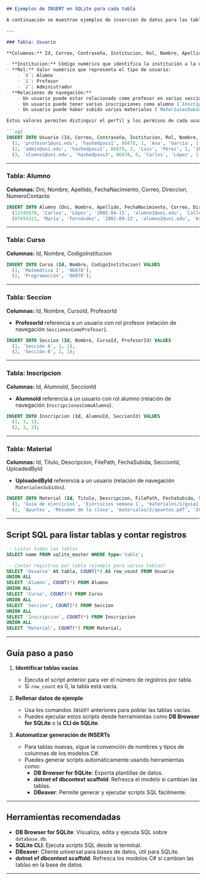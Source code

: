 ```markdown
## Ejemplos de INSERT en SQLite para cada tabla

A continuación se muestran ejemplos de inserción de datos para las tablas principales del esquema actual, basados en las propiedades de los modelos C#.

---

### Tabla: Usuario

**Columnas:** Id, Correo, Contraseña, Institucion, Rol, Nombre, Apellido, Activo, FechaRegistro

- **Institucion:** Código numérico que identifica la institución a la que pertenece el usuario. Por ejemplo, `86878` corresponde a una institución específica (puedes consultar la tabla de instituciones para más detalles).
- **Rol:** Valor numérico que representa el tipo de usuario:
    - `0`: Alumno
    - `1`: Profesor
    - `2`: Administrador
- **Relaciones de navegación:**
    - Un usuario puede estar relacionado como profesor en varias secciones (`SeccionesComoProfesor`).
    - Un usuario puede tener varias inscripciones como alumno (`InscripcionesComoAlumno`).
    - Un usuario puede haber subido varios materiales (`MaterialesSubidos`).

Estos valores permiten distinguir el perfil y los permisos de cada usuario en el sistema.

```sql
INSERT INTO Usuario (Id, Correo, Contraseña, Institucion, Rol, Nombre, Apellido, Activo, FechaRegistro) VALUES
  (1, 'profesor1@uni.edu', 'hashedpass1', 86878, 1, 'Ana', 'García', 1, '2024-05-01 10:00:00'),
  (2, 'admin@uni.edu', 'hashedpass2', 86878, 2, 'Luis', 'Pérez', 1, '2024-05-02 09:30:00'),
  (3, 'alumno1@uni.edu', 'hashedpass3', 86878, 0, 'Carlos', 'López', 1, '2024-05-03 08:45:00');
```

---

### Tabla: Alumno

**Columnas:** Dni, Nombre, Apellido, FechaNacimiento, Correo, Direccion, NumeroContacto

```sql
INSERT INTO Alumno (Dni, Nombre, Apellido, FechaNacimiento, Correo, Direccion, NumeroContacto) VALUES
  (12345678, 'Carlos', 'López', '2002-04-15', 'alumno1@uni.edu', 'Calle 123', '555-1234'),
  (87654321, 'María', 'Fernández', '2001-09-22', 'alumno2@uni.edu', 'Av. Central 456', '555-5678');
```

---

### Tabla: Curso

**Columnas:** Id, Nombre, CodigoInstitucion

```sql
INSERT INTO Curso (Id, Nombre, CodigoInstitucion) VALUES
  (1, 'Matemática I', '86878'),
  (2, 'Programación', '86878');
```

---

### Tabla: Seccion

**Columnas:** Id, Nombre, CursoId, ProfesorId

- **ProfesorId** referencia a un usuario con rol profesor (relación de navegación `SeccionesComoProfesor`).

```sql
INSERT INTO Seccion (Id, Nombre, CursoId, ProfesorId) VALUES
  (1, 'Sección A', 1, 1),
  (2, 'Sección B', 2, 1);
```

---

### Tabla: Inscripcion

**Columnas:** Id, AlumnoId, SeccionId

- **AlumnoId** referencia a un usuario con rol alumno (relación de navegación `InscripcionesComoAlumno`).

```sql
INSERT INTO Inscripcion (Id, AlumnoId, SeccionId) VALUES
  (1, 3, 1),
  (2, 3, 2);
```

---

### Tabla: Material

**Columnas:** Id, Titulo, Descripcion, FilePath, FechaSubida, SeccionId, UploadedById

- **UploadedById** referencia a un usuario (relación de navegación `MaterialesSubidos`).

```sql
INSERT INTO Material (Id, Titulo, Descripcion, FilePath, FechaSubida, SeccionId, UploadedById) VALUES
  (1, 'Guía de ejercicios', 'Ejercicios semana 1', 'materiales/1/guia1.pdf', '2024-05-10 12:00:00', 1, 1),
  (2, 'Apuntes', 'Resumen de la clase', 'materiales/2/apuntes.pdf', '2024-05-11 14:30:00', 2, 1);
```

---

## Script SQL para listar tablas y contar registros

```sql
-- Listar todas las tablas
SELECT name FROM sqlite_master WHERE type='table';

-- Contar registros por tabla (ejemplo para varias tablas)
SELECT 'Usuario' AS tabla, COUNT(*) AS row_count FROM Usuario
UNION ALL
SELECT 'Alumno', COUNT(*) FROM Alumno
UNION ALL
SELECT 'Curso', COUNT(*) FROM Curso
UNION ALL
SELECT 'Seccion', COUNT(*) FROM Seccion
UNION ALL
SELECT 'Inscripcion', COUNT(*) FROM Inscripcion
UNION ALL
SELECT 'Material', COUNT(*) FROM Material;
```

---

## Guía paso a paso

1. **Identificar tablas vacías**
   - Ejecuta el script anterior para ver el número de registros por tabla.
   - Si `row_count` es 0, la tabla está vacía.

2. **Rellenar datos de ejemplo**
   - Usa los comandos `INSERT` anteriores para poblar las tablas vacías.
   - Puedes ejecutar estos scripts desde herramientas como **DB Browser for SQLite** o la **CLI de SQLite**.

3. **Automatizar generación de INSERTs**
   - Para tablas nuevas, sigue la convención de nombres y tipos de columnas de los modelos C#.
   - Puedes generar scripts automáticamente usando herramientas como:
     - **DB Browser for SQLite**: Exporta plantillas de datos.
     - **dotnet ef dbcontext scaffold**: Refresca el modelo si cambian las tablas.
     - **DBeaver**: Permite generar y ejecutar scripts SQL fácilmente.

---

## Herramientas recomendadas

- **DB Browser for SQLite**: Visualiza, edita y ejecuta SQL sobre `database.db`.
- **SQLite CLI**: Ejecuta scripts SQL desde la terminal.
- **DBeaver**: Cliente universal para bases de datos, útil para SQLite.
- **dotnet ef dbcontext scaffold**: Refresca los modelos C# si cambian las tablas en la base de datos.

---
```